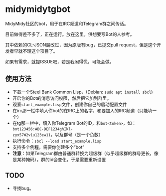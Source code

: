 midymidytgbot
=============

MidyMidy社区的bot，用于在IRC频道和Telegram群之间传话。

目前做得差不多了，正在运行。放在这里，供想要写Bot的人参考。

其中依赖的CL-JSON魔改过，因为原版有bug，已提交pull request，但是这个开发者早就不理这个项目了。

如果有需求，就提ISSUE吧，若是我闲得慌，可能会做。

使用方法
--------

* 下载一个Steel Bank Common Lisp，(Debian: `sudo apt install sbcl`)
* 开启你的Bot的消息访问权限，然后把它加到群里。
* 观察`start_example.lisp`文件，创建你自己的启动配置文件
* 在irc那一栏中填入你bot的在IRC上的名字，和要加入的IRC频道（只能填一个）
* 在tg那一栏中，填入你Telegram Bot的ID，和`bot<token>`，如：`bot123456:ABC-DEF1234ghIkl-zyx57W2v1u123ew11`，以及群号（是一个负数）
* 执行命令：`sbcl --load start_example.lisp`
* 支持多个例程，需要你创建多个“bot”
* **注意**：如果Telegram群由普通群转换为超级群（似乎超级群的群号更长，像是某种掩码），群的id会变化，于是需要重新设置

TODO
----

* 寻找bug。
